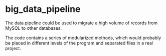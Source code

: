 # big_data_pipeline

The data pipeline could be used to migrate a high volume of records from MySQL to other databases.

The code contains a series of modularized methods, which would probably be placed in different levels of the program and separated files in a real project.
